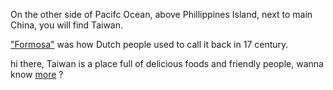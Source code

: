 On the other side of Pacifc Ocean, above Phillippines Island, next to main China, you will find Taiwan.

["Formosa"](https://en.wikipedia.org/wiki/History_of_Taiwan) was how Dutch people used to call it back in 17 century. 

hi there, Taiwan is a place full of delicious foods and friendly people,
wanna know [more](https://en.wikipedia.org/wiki/Taiwan) ?
